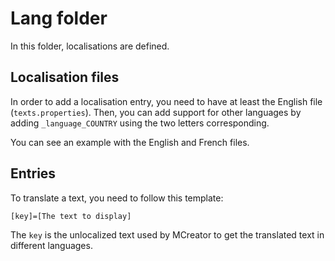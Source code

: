 # Lang folder

In this folder, localisations are defined.

## Localisation files

In order to add a localisation entry, you need to have at least the English file (`texts.properties`). 
Then, you can add support for other languages by adding `_language_COUNTRY` using the two letters corresponding.

You can see an example with the English and French files.

## Entries

To translate a text, you need to follow this template:

`[key]=[The text to display]`

The `key` is the unlocalized text used by MCreator to get the translated text in different languages.